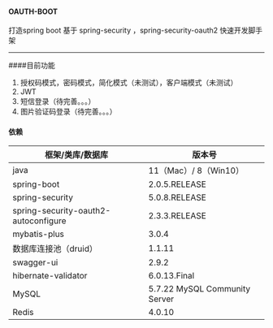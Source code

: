 #### OAUTH-BOOT

打造spring boot 基于 spring-security ，spring-security-oauth2 快速开发脚手架

---

####目前功能
1. 授权码模式，密码模式，简化模式（未测试），客户端模式（未测试）
2. JWT 
3. 短信登录（待完善。。。）
4. 图片验证码登录（待完善。。。）

#### 依赖

|框架/类库/数据库|   版本号 |
|--|--|
|java|11（Mac）/ 8（Win10）|
| spring-boot | 2.0.5.RELEASE |
|spring-security|5.0.8.RELEASE |
|spring-security-oauth2-autoconfigure|2.3.3.RELEASE|
|mybatis-plus|3.0.4|
|数据库连接池（druid）|1.1.11|
|swagger-ui|2.9.2|
|hibernate-validator|6.0.13.Final|
|MySQL|5.7.22 MySQL Community Server|
|Redis|4.0.10|